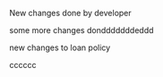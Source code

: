New changes done by developer

some more changes dondddddddeddd

new changes to loan policy

cccccc

